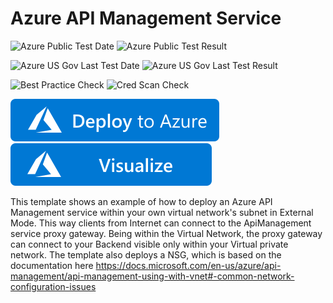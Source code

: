 # Azure API Management Service

![Azure Public Test Date](https://azurequickstartsservice.blob.core.windows.net/badges/201-api-management-create-with-external-vnet/PublicLastTestDate.svg)
![Azure Public Test Result](https://azurequickstartsservice.blob.core.windows.net/badges/201-api-management-create-with-external-vnet/PublicDeployment.svg)

![Azure US Gov Last Test Date](https://azurequickstartsservice.blob.core.windows.net/badges/201-api-management-create-with-external-vnet/FairfaxLastTestDate.svg)
![Azure US Gov Last Test Result](https://azurequickstartsservice.blob.core.windows.net/badges/201-api-management-create-with-external-vnet/FairfaxDeployment.svg)

![Best Practice Check](https://azurequickstartsservice.blob.core.windows.net/badges/201-api-management-create-with-external-vnet/BestPracticeResult.svg)
![Cred Scan Check](https://azurequickstartsservice.blob.core.windows.net/badges/201-api-management-create-with-external-vnet/CredScanResult.svg)

[![Deploy To Azure](https://raw.githubusercontent.com/Azure/azure-quickstart-templates/master/1-CONTRIBUTION-GUIDE/images/deploytoazure.svg?sanitize=true)](https://portal.azure.com/#create/Microsoft.Template/uri/https%3A%2F%2Fraw.githubusercontent.com%2Fazure%2Fazure-quickstart-templates%2Fmaster%2F201-api-management-create-with-external-vnet%2Fazuredeploy.json)
[![Visualize](https://raw.githubusercontent.com/Azure/azure-quickstart-templates/master/1-CONTRIBUTION-GUIDE/images/visualizebutton.svg?sanitize=true)](http://armviz.io/#/?load=https%3A%2F%2Fraw.githubusercontent.com%2FAzure%2Fazure-quickstart-templates%2Fmaster%2F201-api-management-create-with-external-vnet%2Fazuredeploy.json)

This template shows an example of how to deploy an Azure API Management service within your own virtual network's subnet in External Mode. 
This way clients from Internet can connect to the ApiManagement service proxy gateway. Being within the Virtual Network, the proxy gateway can connect to your Backend visible only within your Virtual private network. 
The template also deploys a NSG, which is based on the documentation here https://docs.microsoft.com/en-us/azure/api-management/api-management-using-with-vnet#-common-network-configuration-issues


